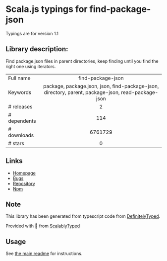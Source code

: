 
# Scala.js typings for find-package-json

Typings are for version 1.1

## Library description:
Find package.json files in parent directories, keep finding until you find the right one using iterators.

|                    |                 |
| ------------------ | :-------------: |
| Full name          | find-package-json |
| Keywords           | package, package.json, json, find-package-json, directory, parent, package-json, read-package-json |
| # releases         | 2 |
| # dependents       | 114 |
| # downloads        | 6761729 |
| # stars            | 0 |

## Links
- [Homepage](https://github.com/3rd-Eden/find-package-json#readme)
- [Bugs](https://github.com/3rd-Eden/find-package-json/issues)
- [Repository](https://github.com/3rd-Eden/find-package-json)
- [Npm](https://www.npmjs.com/package/find-package-json)
    


## Note
This library has been generated from typescript code from [DefinitelyTyped](https://definitelytyped.org).

Provided with :purple_heart: from [ScalablyTyped](https://github.com/oyvindberg/ScalablyTyped)

## Usage
See [the main readme](../../readme.md) for instructions.



